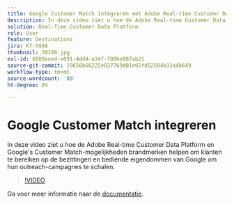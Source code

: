 ```yaml
---
title: Google Customer Match integreren met Adobe Real-time Customer Data Platform
description: In deze video ziet u hoe de Adobe Real-time Customer Data Platform en Google's Customer Match-mogelijkheden brandmerken helpen om klanten te bereiken op de bezittingen en bediende eigendommen van Google om hun outreach-campagnes te schalen.
solution: Real-Time Customer Data Platform
role: User
feature: Destinations
jira: KT-5948
thumbnail: 38180.jpg
exl-id: 6888eeed-e091-4dd4-a34f-f00be887ab21
source-git-commit: 19656b66225e827769d01e65fd52504b33a4b649
workflow-type: tm+mt
source-wordcount: '89'
ht-degree: 0%

---
```


# Google Customer Match integreren

In deze video ziet u hoe de Adobe Real-time Customer Data Platform en Google&#39;s Customer Match-mogelijkheden brandmerken helpen om klanten te bereiken op de bezittingen en bediende eigendommen van Google om hun outreach-campagnes te schalen.

>[!VIDEO](https://video.tv.adobe.com/v/38180?quality=12&learn=on)

Ga voor meer informatie naar de [documentatie](https://experienceleague.adobe.com/docs/experience-platform/destinations/catalog/advertising/google-customer-match.html).
